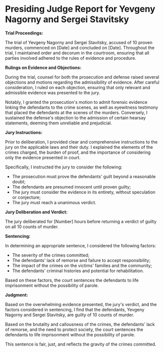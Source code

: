 # Presiding Judge Report for Yevgeny Nagorny and Sergei Stavitsky

**Trial Proceedings:**

The trial of Yevgeny Nagorny and Sergei Stavitsky, accused of 10 proven murders, commenced on [Date] and concluded on [Date]. Throughout the trial, I maintained order and decorum in the courtroom, ensuring that all parties involved adhered to the rules of evidence and procedure.

**Rulings on Evidence and Objections:**

During the trial, counsel for both the prosecution and defense raised several objections and motions regarding the admissibility of evidence. After careful consideration, I ruled on each objection, ensuring that only relevant and admissible evidence was presented to the jury.

Notably, I granted the prosecution's motion to admit forensic evidence linking the defendants to the crime scenes, as well as eyewitness testimony that placed the defendants at the scenes of the murders. Conversely, I sustained the defense's objection to the admission of certain hearsay statements, deeming them unreliable and prejudicial.

**Jury Instructions:**

Prior to deliberation, I provided clear and comprehensive instructions to the jury on the applicable laws and their duty. I explained the elements of the crimes charged, the burden of proof, and the importance of considering only the evidence presented in court.

Specifically, I instructed the jury to consider the following:

* The prosecution must prove the defendants' guilt beyond a reasonable doubt;
* The defendants are presumed innocent until proven guilty;
* The jury must consider the evidence in its entirety, without speculation or conjecture;
* The jury must reach a unanimous verdict.

**Jury Deliberation and Verdict:**

The jury deliberated for [Number] hours before returning a verdict of guilty on all 10 counts of murder.

**Sentencing:**

In determining an appropriate sentence, I considered the following factors:

* The severity of the crimes committed;
* The defendants' lack of remorse and failure to accept responsibility;
* The impact of the crimes on the victims' families and the community;
* The defendants' criminal histories and potential for rehabilitation.

Based on these factors, the court sentences the defendants to life imprisonment without the possibility of parole.

**Judgment:**

Based on the overwhelming evidence presented, the jury's verdict, and the factors considered in sentencing, I find that the defendants, Yevgeny Nagorny and Sergei Stavitsky, are guilty of 10 counts of murder.

Based on the brutality and callousness of the crimes, the defendants' lack of remorse, and the need to protect society, the court sentences the defendants to life imprisonment without the possibility of parole.

This sentence is fair, just, and reflects the gravity of the crimes committed.